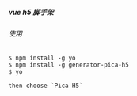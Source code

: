 ##### vue h5 脚手架

###### 使用 
```
$ npm install -g yo
$ npm install -g generator-pica-h5
$ yo

then choose `Pica H5`

```